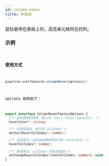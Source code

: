 ```yaml
---
id: column-hover
title: 列高亮
---
```


鼠标悬停在表格上时，高亮单元格所在的列。

### 示例

<code
src="../../../../demos/columnHover.tsx"
/>

### 使用方式

```ts
pipeline.use(features.columnHover(options));
```

options 结构如下：

```ts
export interface ColumnHoverFeatureOptions {
  /** 鼠标悬停的颜色，默认为 'var(--hover-bgcolor)' */
  hoverColor?: string;

  /** 非受控用法：默认的 colIndex */
  defaultHoverColIndex?: number;

  /** 受控用法：当前鼠标悬停列的下标（colIndex) */
  hoverColIndex?: number;

  /** 受控用法：colIndex 改变的回调 */
  onChangeHoverColIndex?(nextColIndex: number): void;
}
```
